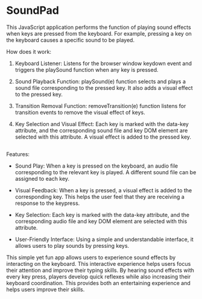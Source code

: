 # SoundPad

This JavaScript application performs the function of playing sound effects when keys are pressed from the keyboard. For example, pressing a key on the keyboard causes a specific sound to be played.

How does it work:

1. Keyboard Listener: Listens for the browser window keydown event and triggers the playSound function when any key is pressed.

2. Sound Playback Function: playSound(e) function selects and plays a sound file corresponding to the pressed key. It also adds a visual effect to the pressed key.

3. Transition Removal Function: removeTransition(e) function listens for transition events to remove the visual effect of keys.

4. Key Selection and Visual Effect: Each key is marked with the data-key attribute, and the corresponding sound file and key DOM element are selected with this attribute. A visual effect is added to the pressed key.

##

Features:

- Sound Play: When a key is pressed on the keyboard, an audio file corresponding to the relevant key is played. A different sound file can be assigned to each key.

- Visual Feedback: When a key is pressed, a visual effect is added to the corresponding key. This helps the user feel that they are receiving a response to the keypress.

- Key Selection: Each key is marked with the data-key attribute, and the corresponding audio file and key DOM element are selected with this attribute.

- User-Friendly Interface: Using a simple and understandable interface, it allows users to play sounds by pressing keys.

This simple yet fun app allows users to experience sound effects by interacting on the keyboard. This interactive experience helps users focus their attention and improve their typing skills. By hearing sound effects with every key press, players develop quick reflexes while also increasing their keyboard coordination. This provides both an entertaining experience and helps users improve their skills.
